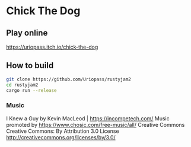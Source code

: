 # Chick The Dog

## Play online

https://uriopass.itch.io/chick-the-dog

## How to build

```bash
git clone https://github.com/Uriopass/rustyjam2
cd rustyjam2
cargo run --release
```

### Music

I Knew a Guy by Kevin MacLeod | https://incompetech.com/
Music promoted by https://www.chosic.com/free-music/all/
Creative Commons Creative Commons: By Attribution 3.0 License
http://creativecommons.org/licenses/by/3.0/